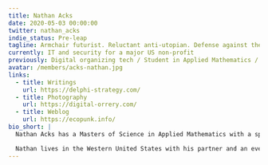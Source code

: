 ```yaml
---
title: Nathan Acks
date: 2020-05-03 00:00:00
twitter: nathan_acks
indie_status: Pre-leap
tagline: Armchair futurist. Reluctant anti-utopian. Defense against the dark arts.
currently: IT and security for a major US non-profit
previously: Digital organizing tech / Student in Applied Mathematics / Bookseller
avatar: /members/acks-nathan.jpg
links:
  - title: Writings
    url: https://delphi-strategy.com/
  - title: Photography
    url: https://digital-orrery.com/
  - title: Weblog
    url: https://ecopunk.info/
bio_short: |
  Nathan Acks has a Masters of Science in Applied Mathematics with a specialization in Operations Research. Since 2009 he has provided assistance in data systems, analysis, and physical and cyber security for a network of non-profits in the United States.

  Nathan lives in the Western United States with his partner and an ever growing assortment of house plants. When not working to change the world, he enjoys hiking, travel, and photography.
---
```

